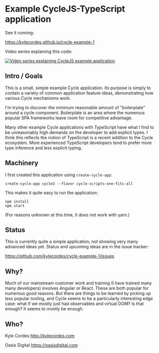 # Example CycleJS-TypeScript application

See it running:

<https://kylecordes.github.io/cycle-example-1>

Video series explaining this code:

[![Video series explaining CycleJS example application](https://img.youtube.com/vi/DEHgcT_RmJc/0.jpg)](https://www.youtube.com/watch?v=DEHgcT_RmJc&list=PLP4qxCldB2jRJmszTeuS1-zghi60g1vzJ)

## Intro / Goals

This is a small, simple example Cycle application. Its purpose is simply to
contain a variety of common application feature ideas, demonstrating how various
Cycle mechanisms work.

I'm trying to discover the minimum reasonable amount of "boilerplate" around a
cycle component. Boilerplate is an area where the numerous popular SPA
frameworks leave room for competitive advantage.

Many other example Cycle applications with TypeScript have what I find to be
unreasonably high demands on the developer to add explicit types. I think this
reflects the notion of TypeScript is a recent addition to the Cycle ecosystem.
More experienced TypeScript developers tend to prefer more type inference and
less explicit typing.

## Machinery

I first created this application using `create-cycle-app`:

```
create-cycle-app cycle3 --flavor cycle-scripts-one-fits-all
```

This makes it quite easy to run the application:

```
npm install
npm start
```

(For reasons unknown at this time, it does not work with yarn.)

## Status

This is currently quite a simple application, not showing very many advanced
ideas yet. Status and upcoming ideas are in the issue tracker:

https://github.com/kylecordes/cycle-example-1/issues

## Why?

Much of our mainstream customer work and training (I have trained many many
developers) involves Angular or React. These are both popular for numerous good
reasons. But there are things to be learned by picking up less popular tooling,
and Cycle seems to be a particularly interesting edge case: what if we mostly
just had observables and virtual DOM? Is that enough? It seems to mostly be
enough.

## Who?

Kyle Cordes <http://kylecordes.com>

Oasis Digital <https://oasisdigital.com>
